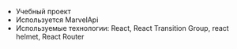 - Учебный проект 
- Используется MarvelApi 
- Используемые технологии: React, React Transition Group, react helmet, React Router
